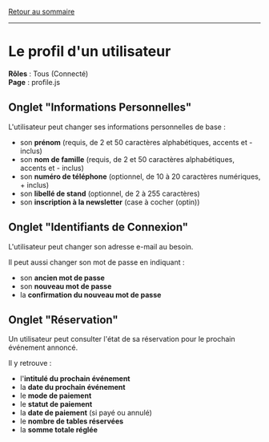 [Retour au sommaire](README.md)

***

# Le profil d'un utilisateur

**Rôles** : Tous (Connecté)<br />
**Page** : profile.js

## Onglet "Informations Personnelles"

L'utilisateur peut changer ses informations personnelles de base :

- son **prénom** (requis, de 2 et 50 caractères alphabétiques, accents et - inclus)
- son **nom de famille** (requis, de 2 et 50 caractères alphabétiques, accents et - inclus)
- son **numéro de téléphone** (optionnel, de 10 à 20 caractères numériques, + inclus)
- son **libellé de stand** (optionnel, de 2 à 255 caractères)
- son **inscription à la newsletter** (case à cocher (optin))

## Onglet "Identifiants de Connexion"

L'utilisateur peut changer son adresse e-mail au besoin.

Il peut aussi changer son mot de passe en indiquant :

- son **ancien mot de passe**
- son **nouveau mot de passe**
- la **confirmation du nouveau mot de passe**

## Onglet "Réservation"

Un utilisateur peut consulter l'état de sa réservation pour le prochain événement annoncé.

Il y retrouve :

- l'**intitulé du prochain événement**
- la **date du prochain événement**
- le **mode de paiement**
- le **statut de paiement**
- la **date de paiement** (si payé ou annulé)
- le **nombre de tables réservées**
- la **somme totale réglée**